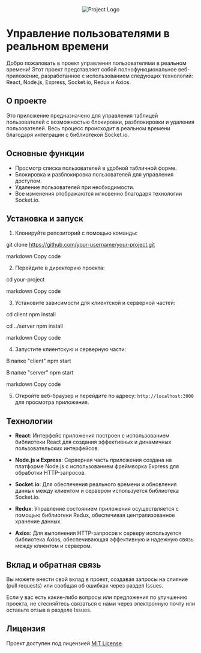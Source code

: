 <div align="center">
  <img src="https://encrypted-tbn0.gstatic.com/images?q=tbn:ANd9GcSSCC8HbbNvHuPVKaxCD3Fy0v9oPSSnlRmAqHw1UeEnh5A8D3U47FeQ4lOuGqfwfBHjyW0&usqp=CAU" alt="Project Logo">
</div>

# Управление пользователями в реальном времени

Добро пожаловать в проект управления пользователями в реальном времени! Этот проект представляет собой полнофункциональное веб-приложение, разработанное с использованием следующих технологий: React, Node.js, Express, Socket.io, Redux и Axios.

## О проекте

Это приложение предназначено для управления таблицей пользователей с возможностью блокировки, разблокировки и удаления пользователей. Весь процесс происходит в реальном времени благодаря интеграции с библиотекой Socket.io.

## Основные функции

- Просмотр списка пользователей в удобной табличной форме.
- Блокировка и разблокировка пользователей для управления доступом.
- Удаление пользователей при необходимости.
- Все изменения отображаются мгновенно благодаря технологии Socket.io.

## Установка и запуск

1. Клонируйте репозиторий с помощью команды:

git clone https://github.com/your-username/your-project.git

markdown
Copy code

2. Перейдите в директорию проекта:

cd your-project

markdown
Copy code

3. Установите зависимости для клиентской и серверной частей:

cd client
npm install

cd ../server
npm install

markdown
Copy code

4. Запустите клиентскую и серверную части:

В папке "client"
npm start

В папке "server"
npm start

markdown
Copy code

5. Откройте веб-браузер и перейдите по адресу: `http://localhost:3000` для просмотра приложения.

## Технологии

- **React**: Интерфейс приложения построен с использованием библиотеки React для создания эффективных и динамичных пользовательских интерфейсов.

- **Node.js и Express**: Серверная часть приложения создана на платформе Node.js с использованием фреймворка Express для обработки HTTP-запросов.

- **Socket.io**: Для обеспечения реального времени и обновления данных между клиентом и сервером используется библиотека Socket.io.

- **Redux**: Управление состоянием приложения осуществляется с помощью библиотеки Redux, обеспечивая централизованное хранение данных.

- **Axios**: Для выполнения HTTP-запросов к серверу используется библиотека Axios, обеспечивающая эффективную и надежную связь между клиентом и сервером.

## Вклад и обратная связь

Вы можете внести свой вклад в проект, создавая запросы на слияние (pull requests) или сообщая об ошибках через раздел Issues.

Если у вас есть какие-либо вопросы или предложения по улучшению проекта, не стесняйтесь связаться с нами через электронную почту или оставьте отзыв в разделе Issues.

## Лицензия

Проект доступен под лицензией [MIT License](LICENSE).
